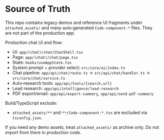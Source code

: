 # Source of Truth

This repo contains legacy demos and reference UI fragments under `attached_assets/` and many auto‑generated `Code-component-*` files. They are not part of the production app.

Production chat UI and flow:

- UI: `app/(chat)/chat/ChatShell.tsx`
- Page: `app/(chat)/chat/page.tsx`
- State: `hooks/useAppState.tsx`
- System prompt + provider select: `src/core/ai/index.ts`
- Chat pipeline: `app/api/chat/route.ts` → `src/api/chat/handler.ts` → `src/core/chat/service.ts`
- Auto‑research tools: `app/api/tools/{search,url}`
- Lead research: `app/api/intelligence/lead-research`
- PDF export/email: `app/api/export-summary`, `app/api/send-pdf-summary`

Build/TypeScript exclude:

- `attached_assets/**` and `**/Code-component-*.tsx` are excluded via `tsconfig.json`.

If you need any demo assets, treat `attached_assets/` as archive only. Do not import from there in production code.

